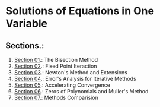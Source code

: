 # Solutions of Equations in One Variable


## Sections.:
  1. [Section 01](section01/).: The Bisection Method
  2. [Section 02](section02/).: Fixed Point Iteraction
  3. [Section 03](section03/).: Newton's Method and Extensions
  4. [Section 04](section04/).: Error's Analysis for Iterative Methods
  5. [Section 05](section05/).: Accelerating Convergence
  6. [Section 06](section06/).: Zeros of Polynomials and Muller's Method
  7. [Section 07](section07/).: Methods Comparision

